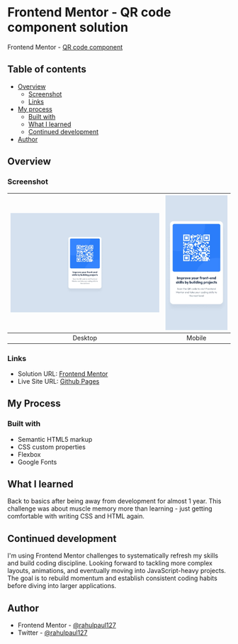 # Frontend Mentor - QR code component solution

Frontend Mentor - [QR code component](https://www.frontendmentor.io/challenges/qr-code-component-iux_sIO_H)

## Table of contents

- [Overview](#overview)
  - [Screenshot](#screenshot)
  - [Links](#links)
- [My process](#my-process)
  - [Built with](#built-with)
  - [What I learned](#what-i-learned)
  - [Continued development](#continued-development)
- [Author](#author)



## Overview

### Screenshot

| ![Desktop design](design/desktop-design.jpg) | ![Mobile design](./design/mobile-design.jpg) |
|:--:|:--:|
| Desktop | Mobile |

### Links

- Solution URL: [Frontend Mentor](https://www.frontendmentor.io/solutions/qr-code-component-7dK8q_fN57)
- Live Site URL: [Github Pages](https://rahulpaul127.github.io/fm-qr-code-component/)

## My Process

### Built with
- Semantic HTML5 markup
- CSS custom properties
- Flexbox
- Google Fonts
  
## What I learned

Back to basics after being away from development for almost 1 year. This challenge was about muscle memory more than learning - just getting comfortable with writing CSS and HTML again.

## Continued development

I'm using Frontend Mentor challenges to systematically refresh my skills and build coding discipline. Looking forward to tackling more complex layouts, animations, and eventually moving into JavaScript-heavy projects. The goal is to rebuild momentum and establish consistent coding habits before diving into larger applications.

## Author

- Frontend Mentor - [@rahulpaul127](https://www.frontendmentor.io/profile/rahulpaul127)
- Twitter - [@rahulpaul127](https://x.com/rahulpaul127)
